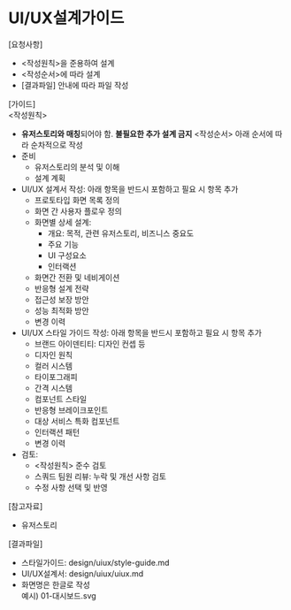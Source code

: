 # UI/UX설계가이드

[요청사항]
- <작성원칙>을 준용하여 설계
- <작성순서>에 따라 설계
- [결과파일] 안내에 따라 파일 작성  

[가이드]  
<작성원칙>
- **유저스토리와 매칭**되어야 함. **불필요한 추가 설계 금지**
<작성순서>
아래 순서에 따라 순차적으로 작성 
- 준비  
  - 유저스토리의 분석 및 이해 
  - 설계 계획 
- UI/UX 설계서 작성: 아래 항목을 반드시 포함하고 필요 시 항목 추가 
  - 프로토타입 화면 목록 정의
  - 화면 간 사용자 플로우 정의 
  - 화면별 상세 설계: 
    - 개요: 목적, 관련 유저스토리, 비즈니스 중요도 
    - 주요 기능 
    - UI 구성요소
    - 인터랙션
  - 화면간 전환 및 네비게이션 
  - 반응형 설계 전략 
  - 접근성 보장 방안 
  - 성능 최적화 방안 
  - 변경 이력    
- UI/UX 스타일 가이드 작성: 아래 항목을 반드시 포함하고 필요 시 항목 추가
  - 브랜드 아이덴티티: 디자인 컨셉 등 
  - 디자인 원칙  
  - 컬러 시스템 
  - 타이포그래피
  - 간격 시스템
  - 컴포넌트 스타일 
  - 반응형 브레이크포인트
  - 대상 서비스 특화 컴포넌트  
  - 인터랙션 패턴
  - 변경 이력 
- 검토: 
  - <작성원칙> 준수 검토
  - 스쿼드 팀원 리뷰: 누락 및 개선 사항 검토
  - 수정 사항 선택 및 반영  

[참고자료]
- 유저스토리

[결과파일] 
- 스타일가이드: design/uiux/style-guide.md 
- UI/UX설계서: design/uiux/uiux.md
- 화면명은 한글로 작성  
  예시) 01-대시보드.svg
